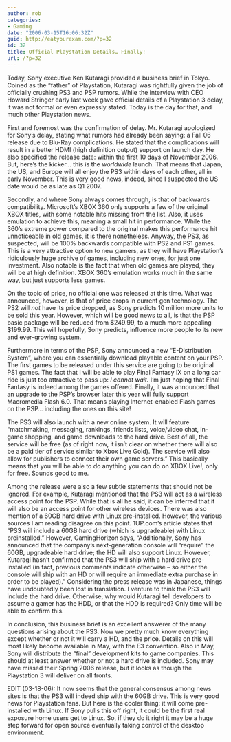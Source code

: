 ```yaml
---
author: rob
categories:
- Gaming
date: "2006-03-15T16:06:32Z"
guid: http://eatyourexam.com/?p=32
id: 32
title: Official Playstation Details… Finally!
url: /?p=32
---
```

Today, Sony executive Ken Kutaragi provided a business brief in Tokyo. Coined as the “father” of Playstation, Kutaragi was rightfully given the job of officially crushing PS3 and PSP rumors. While the interview with CEO Howard Stringer early last week gave official details of a Playstation 3 delay, it was not formal or even expressly stated. Today is the day for that, and much other Playstation news.

First and foremost was the confirmation of delay. Mr. Kutaragi apologized for Sony’s delay, stating what rumors had already been saying: a Fall 06 release due to Blu-Ray complications. He stated that the complications will result in a better HDMI (high definition output) support on launch day. He also specified the release date: within the first 10 days of November 2006. But, here’s the kicker… this is the _worldwide_ launch. That means that Japan, the US, and Europe will all enjoy the PS3 within days of each other, all in early November. This is very good news, indeed, since I suspected the US date would be as late as Q1 2007.

Secondly, and where Sony always comes through, is that of backwards compatibility. Microsoft’s XBOX 360 only supports a few of the original XBOX titles, with some notable hits missing from the list. Also, it uses emulation to achieve this, meaning a small hit in performance. While the 360’s extreme power compared to the original makes this performance hit unnoticeable in old games, it is there nonetheless. Anyway, the PS3, as suspected, will be 100% backwards compatible with PS2 and PS1 games. This is a very attractive option to new gamers, as they will have Playstation’s ridiculously huge archive of games, including new ones, for just one investment. Also notable is the fact that when old games are played, they will be at high definition. XBOX 360’s emulation works much in the same way, but just supports less games.

On the topic of price, no official one was released at this time. What was announced, however, is that of price drops in current gen technology. The PS2 will _not_ have its price dropped, as Sony predicts 10 million more units to be sold this year. However, which will be good news to all, is that the PSP basic package will be reduced from $249.99, to a much more appealing $199.99. This will hopefully, Sony predicts, influence more people to its new and ever-growing system.

Furthermore in terms of the PSP, Sony announced a new “E-Distribution System”, where you can essentially download playable content on your PSP. The first games to be released under this service are going to be original PS1 games. The fact that I will be able to play Final Fantasy IX on a long car ride is just too attractive to pass up: _I cannot wait._ I’m just hoping that Final Fantasy is indeed among the games offered. Finally, it was announced that an upgrade to the PSP’s browser later this year will fully support Macromedia Flash 6.0. That means playing Internet-enabled Flash games on the PSP… including the ones on this site!

The PS3 will also launch with a new online system. It will feature “matchmaking, messaging, rankings, friends lists, voice/video chat, in-game shopping, and game downloads to the hard drive. Best of all, the service will be free (as of right now, it isn’t clear on whether there will also be a paid tier of service similar to Xbox Live Gold). The service will also allow for publishers to connect their own game servers.” This basically means that you will be able to do anything you can do on XBOX Live!, only for free. Sounds good to me.

Among the release were also a few subtle statements that should not be ignored. For example, Kutaragi mentioned that the PS3 will act as a wireless access point for the PSP. While that is all he said, it can be inferred that it will also be an access point for other wireless devices. There was also mention of a 60GB hard drive with Linux pre-installed. However, the various sources I am reading disagree on this point. 1UP.com’s article states that “PS3 will include a 60GB hard drive (which is upgradeable) with Linux preinstalled.” However, GamingHorizon says, “Additionally, Sony has announced that the company’s next-generation console will “require” the 60GB, upgradeable hard drive; the HD will also support Linux. However, Kutaragi hasn’t confirmed that the PS3 will ship with a hard drive pre-installed (in fact, previous comments indicate otherwise – so either the console will ship with an HD or will require an immediate extra purchase in order to be played).” Considering the press release was in Japanese, things have undoubtedly been lost in translation. I venture to think the PS3 will include the hard drive. Otherwise, why would Kutaragi tell developers to assume a gamer has the HDD, or that the HDD is required? Only time will be able to confirm this.

In conclusion, this business brief is an excellent answerer of the many questions arising about the PS3. Now we pretty much know everything except whether or not it will carry a HD, and the price. Details on this will most likely become available in May, with the E3 convention. Also in May, Sony will distribute the “final” development kits to game companies. This should at least answer whether or not a hard drive is included. Sony may have missed their Spring 2006 release, but it looks as though the Playstation 3 will deliver on all fronts.

EDIT (03-18-06): It now seems that the general consensus among news sites is that the PS3 will indeed ship with the 60GB drive. This is very good news for Playstation fans. But here is the cooler thing: it will come pre-installed with Linux. If Sony pulls this off right, it could be the first real exposure home users get to Linux. So, if they do it right it may be a huge step forward for open source eventually taking control of the desktop environment.